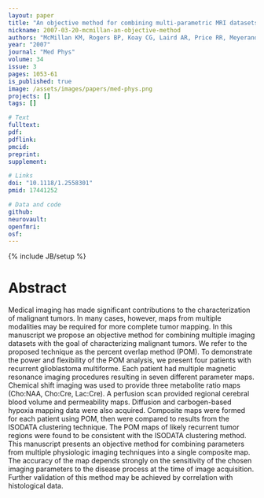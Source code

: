 ```yaml
---
layout: paper
title: "An objective method for combining multi-parametric MRI datasets to characterize malignant tumors."
nickname: 2007-03-20-mcmillan-an-objective-method
authors: "McMillan KM, Rogers BP, Koay CG, Laird AR, Price RR, Meyerand ME"
year: "2007"
journal: "Med Phys"
volume: 34
issue: 3
pages: 1053-61
is_published: true
image: /assets/images/papers/med-phys.png
projects: []
tags: []

# Text
fulltext:
pdf:
pdflink:
pmcid: 
preprint:
supplement:

# Links
doi: "10.1118/1.2558301"
pmid: 17441252

# Data and code
github:
neurovault:
openfmri:
osf:
---
```

{% include JB/setup %}

# Abstract

Medical imaging has made significant contributions to the characterization of malignant tumors. In many cases, however, maps from multiple modalities may be required for more complete tumor mapping. In this manuscript we propose an objective method for combining multiple imaging datasets with the goal of characterizing malignant tumors. We refer to the proposed technique as the percent overlap method (POM). To demonstrate the power and flexibility of the POM analysis, we present four patients with recurrent glioblastoma multiforme. Each patient had multiple magnetic resonance imaging procedures resulting in seven different parameter maps. Chemical shift imaging was used to provide three metabolite ratio maps (Cho:NAA, Cho:Cre, Lac:Cre). A perfusion scan provided regional cerebral blood volume and permeability maps. Diffusion and carbogen-based hypoxia mapping data were also acquired. Composite maps were formed for each patient using POM, then were compared to results from the ISODATA clustering technique. The POM maps of likely recurrent tumor regions were found to be consistent with the ISODATA clustering method. This manuscript presents an objective method for combining parameters from multiple physiologic imaging techniques into a single composite map. The accuracy of the map depends strongly on the sensitivity of the chosen imaging parameters to the disease process at the time of image acquisition. Further validation of this method may be achieved by correlation with histological data.
